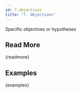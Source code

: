```yaml
---
id: 7_objectives
title: "7. Objectives"
---
```

Specific objectives or hypotheses

## Read More

{readmore}

## Examples

{examples}